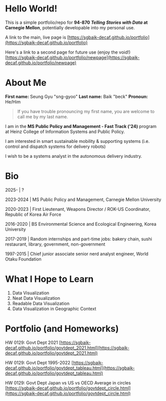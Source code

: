 # Hello World!

This is a simple portfolio/repo for **94-870 *Telling Stories with Data* at Carnegie Mellon**, potentially developable into my personal use.

A link to the main, live page is [https://sgbaik-decaf.github.io/portfolio](https://sgbaik-decaf.github.io/portfolio)

Here's a link to a second page for future use (enjoy the void!) [https://sgbaik-decaf.github.io/portfolio/newpage](https://sgbaik-decaf.github.io/portfolio/newpage)

# About Me

**First name:** Seung Gyu "sng-gyoo"
**Last name:** Baik "beck"
**Pronoun:** He/Him

> If you have trouble pronouncing my first name, you are welcome to call me by my last name.

I am in the **MS Public Policy and Management - Fast Track ('24)** program at Heinz College of Information Systems and Public Policy.

I am interested in smart sustainable mobility & supporting systems (i.e. control and dispatch systems for delivery robots)

I wish to be a systems analyst in the autonomous delivery industry.

# Bio

2025-     | ?

2023-2024 | MS Public Policy and Management, Carnegie Mellon University

2020-2023 | First Lieutenant, Weapons Director / ROK-US Coordinator, Republic of Korea Air Force

2016-2020 | BS Environmental Science and Ecological Engineering, Korea University

2017-2019 | Random internships and part-time jobs: bakery chain, sushi restaurant, library, government, non-government

1997-2015 | Chief junior associate senior nerd analyst engineer, World Otaku Foundation

# What I Hope to Learn

1. Data Visualization
2. Neat Data Visualization
3. Readable Data Visualization
4. Data Visualization in Geographic Context

# Portfolio (and Homeworks)

HW 0129: Govt Dept 2021 [https://sgbaik-decaf.github.io/portfolio/govtdept_2021.html](https://sgbaik-decaf.github.io/portfolio/govtdept_2021.html)

HW 0129: Govt Dept 1995-2022 [https://sgbaik-decaf.github.io/portfolio/govtdept_tableau.html](https://sgbaik-decaf.github.io/portfolio/govtdept_tableau.html)

HW 0129: Govt Dept Japan vs US vs OECD Average in circles [https://sgbaik-decaf.github.io/portfolio/govtdept_circle.html](https://sgbaik-decaf.github.io/portfolio/govtdept_circle.html)

